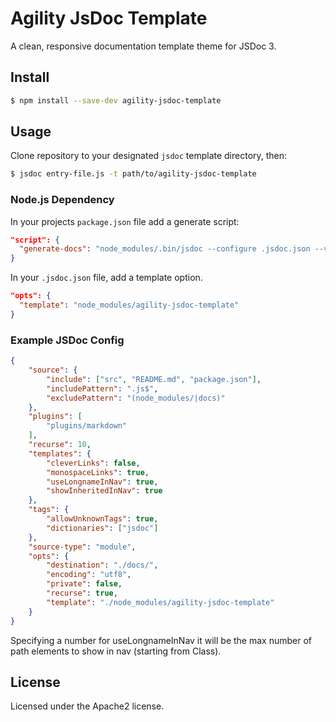 # Agility JsDoc Template

A clean, responsive documentation template theme for JSDoc 3.


## Install

```bash
$ npm install --save-dev agility-jsdoc-template
```


## Usage

Clone repository to your designated `jsdoc` template directory, then:

```bash
$ jsdoc entry-file.js -t path/to/agility-jsdoc-template
```


### Node.js Dependency

In your projects `package.json` file add a generate script:

```json
"script": {
  "generate-docs": "node_modules/.bin/jsdoc --configure .jsdoc.json --verbose"
}
```

In your `.jsdoc.json` file, add a template option.

```json
"opts": {
  "template": "node_modules/agility-jsdoc-template"
}
```


### Example JSDoc Config

```json
{
    "source": {
        "include": ["src", "README.md", "package.json"],
        "includePattern": ".js$",
        "excludePattern": "(node_modules/|docs)"
    },
    "plugins": [
        "plugins/markdown"
    ],
    "recurse": 10,
    "templates": {
        "cleverLinks": false,
        "monospaceLinks": true,
        "useLongnameInNav": true,
        "showInheritedInNav": true
    },
    "tags": {
        "allowUnknownTags": true,
        "dictionaries": ["jsdoc"]
    },
    "source-type": "module",
    "opts": {
        "destination": "./docs/",
        "encoding": "utf8",
        "private": false,
        "recurse": true,
        "template": "./node_modules/agility-jsdoc-template"        
    }
}
```

Specifying a number for useLongnameInNav it will be the max number of path elements to show in nav (starting from Class).


## License

Licensed under the Apache2 license.
